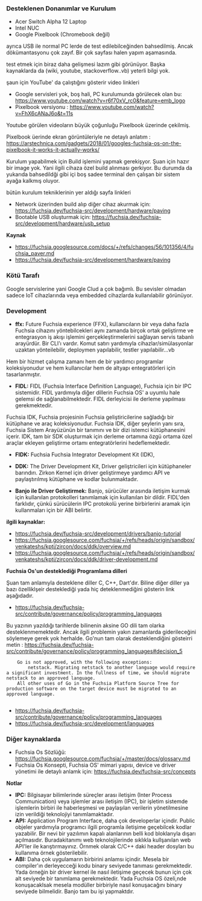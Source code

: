 ### Desteklenen Donanımlar ve Kurulum
 
- Acer Switch Alpha 12 Laptop
- Intel NUC
- Google Pixelbook (Chromebook değil)

ayrıca USB ile normal PC lerde de test edilebilceğinden bahsedilmiş. Ancak dökümantasyonu çok zayıf. Bir çok sayfası halen yapım aşamasında. 

test etmek için biraz daha gelişmesi lazım gibi görünüyor. Başka kaynaklarda da (wiki, youtube, stackoverflow..vb) yeterli bilgi yok.

şaun için YouTube' da çalıştığını gösterir video linkleri

- Google servisleri yok, boş hali, PC kurulumunda görülecek olan bu: https://www.youtube.com/watch?v=r6f70xV_rc0&feature=emb_logo
- Pixelbook versiyonu : https://www.youtube.com/watch?v=FhX6cANaJ6o&t=11s

 
Youtube görülen videoların büyük çoğunluğu Pixelbook üzerinde çekilmiş.

Pixelbook üerinde ekran görüntüleriyle ne detaylı anlatım : https://arstechnica.com/gadgets/2018/01/googles-fuchsia-os-on-the-pixelbook-it-works-it-actually-works/


Kurulum yapabilmek için Build işlemini yapmak gerekişyor. Şuan için hazır bir image yok. Yani ilgili cihaza özel build alınması gerkiyor. Bu durumda da yukarıda bahsedildği gibi içi boş sadee terminal den çalışan bir sistem ayağa kalkmış oluyor.

bütün kurulum tekniklerinin yer aldığı sayfa linkleri

- Network üzerinden build alıp diğer cihaz akurmak için: https://fuchsia.dev/fuchsia-src/development/hardware/paving
- Bootable USB oluşturmak için: https://fuchsia.dev/fuchsia-src/development/hardware/usb_setup

 
 
**Kaynak**
- https://fuchsia.googlesource.com/docs/+/refs/changes/56/101356/4/fuchsia_paver.md
- https://fuchsia.dev/fuchsia-src/development/hardware/paving
 
### Kötü Tarafı
 
Google servislerine yani Google Clud a çok bağımlı. Bu sevisler olmadan sadece IoT cihazlarında veya embedded cihazlarda kullanılabilir görünüyor.
 
### Development

- **ffx:** Future Fuchsia experience (FFX), kullanıcıların bir veya daha fazla Fuchsia cihazını yöntebilcekleri aynı zamanda birçok ortak geliştirme ve entegrasyon iş akışı işlemini gerçekleştirmelerini sağlayan servis tabanlı arayürdür. Bir CLI'ı vardır. Komut satırı yardımıyla cihazlar/simülasyonlar uzaktan yönteilebilir, deploymen yapılabilir, testler yapılabilir...vb


Hem bir hizmet çalışma zamanı hem de bir yardımcı programlar koleksiyonudur ve hem kullanıcılar hem de altyapı entegratörleri için tasarlanmıştır.


- **FIDL:**  FIDL (Fuchsia Interface Definition Language), Fuchsia için bir IPC sistemidir. FIDL yardımıyla diğer dillerin Fuchsia OS' a uyumlu hale gelemsi de sağlanabilmektedir. FIDL derleyicisi ile derleme yapılması gerekmektedir. 


Fuchsia IDK, Fuchsia projesinin Fuchsia geliştiricilerine sağladığı bir kütüphane ve araç koleksiyonudur. Fuchsia IDK, diğer şeylerin yanı sıra, Fuchsia Sistem Arayüzünün bir tanımını ve bir dizi istemci kütüphanesini içerir. IDK, tam bir SDK oluşturmak için derleme ortamına özgü ortama özel araçlar ekleyen geliştirme ortamı entegratörlerini hedeflemektedir.


- **FIDK:** Fuchsia Fuchsia Integrator Development Kit (IDK),

- **DDK:** The Driver Development Kit, Driver geliştricileri için kütüphaneler barındırı. Zirkon Kernel için driver geliştirmeye yardımcı API ve paylaştırılmış kütüphane ve kodlar bulunmaktadır.

- **Banjo ile Driver Geliştirmek:** Banjo, sürücüler arasında iletişim kurmak için kullanılan protokolleri tanımlamak için kullanılan bir dildir. FIDL'den farklıdır, çünkü sürücülerin IPC protokolü yerine birbirlerini aramak için kullanmaları için bir ABI belirtir.

**ilgili kaynaklar:**

- https://fuchsia.dev/fuchsia-src/development/drivers/banjo-tutorial
- https://fuchsia.googlesource.com/fuchsia/+/refs/heads/origin/sandbox/venkateshs/kpti/zircon/docs/ddk/overview.md
- https://fuchsia.googlesource.com/fuchsia/+/refs/heads/origin/sandbox/venkateshs/kpti/zircon/docs/ddk/driver-development.md


**Fuchsia Os'un desteklediği Programlama dilleri**

Şuan tam anlamıyla desteklene diller C, C++, Dart'dır. Biline diğer diller ya bazı özelliklşeir desteklediği yada hiç deteklenmediğini gösterin link aşağıdadır.

- https://fuchsia.dev/fuchsia-src/contribute/governance/policy/programming_languages


Bu yazının yazıldığı tarihlerde bilinenin aksine GO dili tam olarka desteklenmemektedir. Ancak ilgili problemin yakın zamanlarda giderileceğini söylemeye gerek yok herhalde. 
Go'nun tam olarak desteklendiğini gösteirri metin : https://fuchsia.dev/fuchsia-src/contribute/governance/policy/programming_languages#decision_5

```
    Go is not approved, with the following exceptions:
        netstack. Migrating netstack to another language would require a significant investment. In the fullness of time, we should migrate netstack to an approved language.
    All other uses of Go in the Fuchsia Platform Source Tree for production software on the target device must be migrated to an approved language.


```




- https://fuchsia.dev/fuchsia-src/contribute/governance/policy/programming_languages
- https://fuchsia.dev/fuchsia-src/development/languages


### Diğer kaynaklarda

- Fuchsia Os Sözlüğü: https://fuchsia.googlesource.com/fuchsia/+/master/docs/glossary.md
- Fuchsia Os Konsepti, Fuchsia OS' mimari yapısı, device ve driver yönetimi ile detaylı anlamk için: https://fuchsia.dev/fuchsia-src/concepts



**Notlar**

- **IPC:** Bilgisayar bilimlerinde süreçler arası iletişim (Inter Process Communication) veya işlemler arası iletişim (IPC), bir işletim sistemde işlemlerin birbiri ile haberleşmesi ve paylaşılan verilerin yönetilmesine izin verildiği teknolojiyi tanımlamaktadır.
- **API:** Application Program Interface, daha çok developerlar içindir. Public objeler yardımıyla programcı ilgili programla iletişime geçebilcek kodlar yazabilir. Bir nevi bir yazılımın kapalı alanlarının belli kod bloklarıyla dışarı açılmasıdır. Buradakitanımı web teknolojilerinde sıklıkla kullşanılan web API'ler ile karıştırmayınız. Örnmek olarak C/C++ daki header dosyları bu kullanıma örnek gösterilebilir.
- **ABI:** Daha çok uygulamarın birbirini anlamsı içindir. Mesela bir compiler'ın derleyecceği kodu binary seviyede tanıması gerekmektedir. Yada örneğin bir driver kernel ile nasıl iletişime geçecek bunun için çok alt seviyede bir tanımlama gerekmektedir. Yada Fuchsia OS özeli,nde konuşacaklsak mesela modüller birbiriyle nasıl konuşacağını binary seviyede bilmelidir. Banjo tam bu işi yapmaktdır.  






